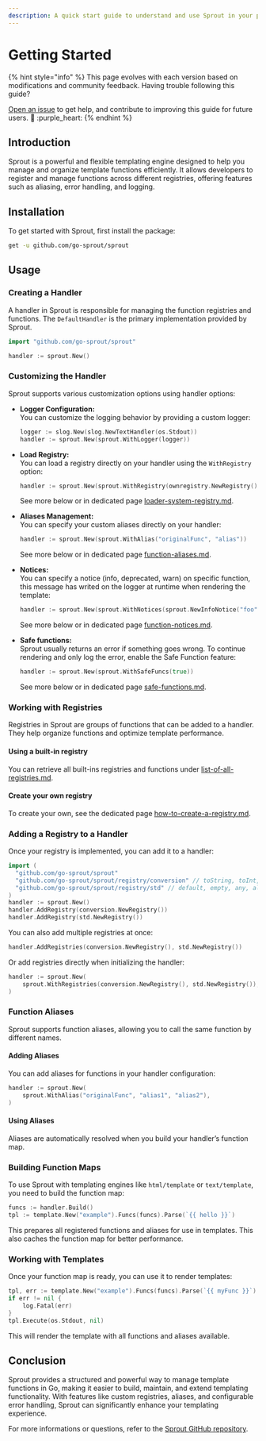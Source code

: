 ```yaml
---
description: A quick start guide to understand and use Sprout in your project
---
```


# Getting Started

{% hint style="info" %}
This page evolves with each version based on modifications and community feedback. Having trouble following this guide?

[Open an issue](https://github.com/go-sprout/sprout/issues/new/choose) to get help, and contribute to improving this guide for future users. :seedling: :purple\_heart:
{% endhint %}

## Introduction

Sprout is a powerful and flexible templating engine designed to help you manage and organize template functions efficiently. It allows developers to register and manage functions across different registries, offering features such as aliasing, error handling, and logging.

## Installation

To get started with Sprout, first install the package:

```bash
get -u github.com/go-sprout/sprout
```

## Usage

### Creating a Handler

A handler in Sprout is responsible for managing the function registries and functions. The `DefaultHandler` is the primary implementation provided by Sprout.

```go
import "github.com/go-sprout/sprout"

handler := sprout.New()
```

### Customizing the Handler

Sprout supports various customization options using handler options:

*   **Logger Configuration:**\
    You can customize the logging behavior by providing a custom logger:

    ```go
    logger := slog.New(slog.NewTextHandler(os.Stdout))
    handler := sprout.New(sprout.WithLogger(logger))
    ```
*   **Load Registry:**\
    You can load a registry directly on your handler using the `WithRegistry` option:

    ```go
    handler := sprout.New(sprout.WithRegistry(ownregistry.NewRegistry()))
    ```

    See more below or in dedicated page [loader-system-registry.md](../features/loader-system-registry.md "mention").
*   **Aliases Management:**\
    You can specify your custom aliases directly on your handler:

    ```go
    handler := sprout.New(sprout.WithAlias("originalFunc", "alias"))
    ```

    See more below or in dedicated page [function-aliases.md](../features/function-aliases.md "mention").
*   **Notices:**\
    You can specify a notice (info, deprecated, warn) on specific function, this message has writed on the logger at runtime when rendering the template:

    ```go
    handler := sprout.New(sprout.WithNotices(sprout.NewInfoNotice("foo", "You use foo")))
    ```

    See more below or in dedicated page [function-notices.md](../features/function-notices.md "mention").
*   **Safe functions:**\
    Sprout usually returns an error if something goes wrong. To continue rendering and only log the error, enable the Safe Function feature:

    ```go
    handler := sprout.New(sprout.WithSafeFuncs(true))
    ```

    See more below or in dedicated page [safe-functions.md](../features/safe-functions.md "mention").

### Working with Registries

Registries in Sprout are groups of functions that can be added to a handler. They help organize functions and optimize template performance.

#### Using a built-in registry

You can retrieve all built-ins registries and functions under [list-of-all-registries.md](../registries/list-of-all-registries.md "mention").

#### Create your own registry

To create your own, see the dedicated page [how-to-create-a-registry.md](../advanced/how-to-create-a-registry.md "mention").

### Adding a Registry to a Handler

Once your registry is implemented, you can add it to a handler:

```go
import (
  "github.com/go-sprout/sprout"
  "github.com/go-sprout/sprout/registry/conversion" // toString, toInt, toBool, ...
  "github.com/go-sprout/sprout/registry/std" // default, empty, any, all, ...
)
handler := sprout.New()
handler.AddRegistry(conversion.NewRegistry())
handler.AddRegistry(std.NewRegistry())
```

You can also add multiple registries at once:

```go
handler.AddRegistries(conversion.NewRegistry(), std.NewRegistry())
```

Or add registries directly when initializing the handler:

```go
handler := sprout.New(
    sprout.WithRegistries(conversion.NewRegistry(), std.NewRegistry()),
)
```

### Function Aliases

Sprout supports function aliases, allowing you to call the same function by different names.

#### Adding Aliases

You can add aliases for functions in your handler configuration:

```go
handler := sprout.New(
    sprout.WithAlias("originalFunc", "alias1", "alias2"),
)
```

#### Using Aliases

Aliases are automatically resolved when you build your handler’s function map.

### Building Function Maps

To use Sprout with templating engines like `html/template` or `text/template`, you need to build the function map:

```go
funcs := handler.Build()
tpl := template.New("example").Funcs(funcs).Parse(`{{ hello }}`)
```

This prepares all registered functions and aliases for use in templates. This also caches the function map for better performance.

### Working with Templates

Once your function map is ready, you can use it to render templates:

```go
tpl, err := template.New("example").Funcs(funcs).Parse(`{{ myFunc }}`)
if err != nil {
    log.Fatal(err)
}
tpl.Execute(os.Stdout, nil)
```

This will render the template with all functions and aliases available.

## Conclusion

Sprout provides a structured and powerful way to manage template functions in Go, making it easier to build, maintain, and extend templating functionality. With features like custom registries, aliases, and configurable error handling, Sprout can significantly enhance your templating experience.

For more informations or questions, refer to the [Sprout GitHub repository](https://github.com/go-sprout/sprout).
